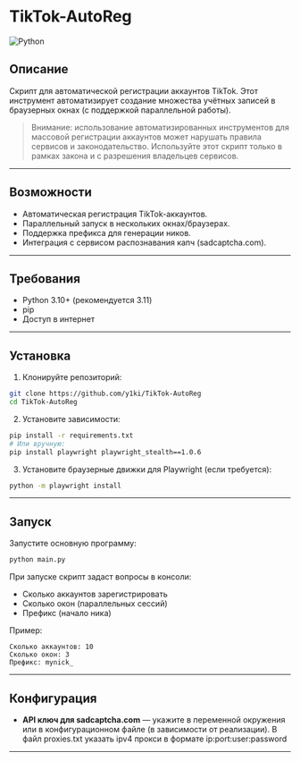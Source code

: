 # TikTok-AutoReg

![Python](https://img.shields.io/badge/Python-3.11-blue)

## Описание

Скрипт для автоматической регистрации аккаунтов TikTok. Этот инструмент автоматизирует создание множества учётных записей в браузерных окнах (с поддержкой параллельной работы).

> Внимание: использование автоматизированных инструментов для массовой регистрации аккаунтов может нарушать правила сервисов и законодательство. Используйте этот скрипт только в рамках закона и с разрешения владельцев сервисов.

---

## Возможности

* Автоматическая регистрация TikTok-аккаунтов.
* Параллельный запуск в нескольких окнах/браузерах.
* Поддержка префикса для генерации ников.
* Интеграция с сервисом распознавания капч (sadcaptcha.com).

---

## Требования

* Python 3.10+ (рекомендуется 3.11)
* pip
* Доступ в интернет

---

## Установка

1. Клонируйте репозиторий:

```bash
git clone https://github.com/y1ki/TikTok-AutoReg
cd TikTok-AutoReg
```

2. Установите зависимости:

```bash
pip install -r requirements.txt
# Или вручную:
pip install playwright playwright_stealth==1.0.6
```

3. Установите браузерные движки для Playwright (если требуется):

```bash
python -m playwright install
```

---

## Запуск

Запустите основную программу:

```bash
python main.py
```

При запуске скрипт задаст вопросы в консоли:

* Сколько аккаунтов зарегистрировать
* Сколько окон (параллельных сессий)
* Префикс (начало ника)

Пример:

```
Сколько аккаунтов: 10
Сколько окон: 3
Префикс: mynick_
```

---

## Конфигурация

* **API ключ для sadcaptcha.com** — укажите в переменной окружения или в конфигурационном файле (в зависимости от реализации). В файл proxies.txt указать ipv4 прокси в формате ip:port:user:password
---




